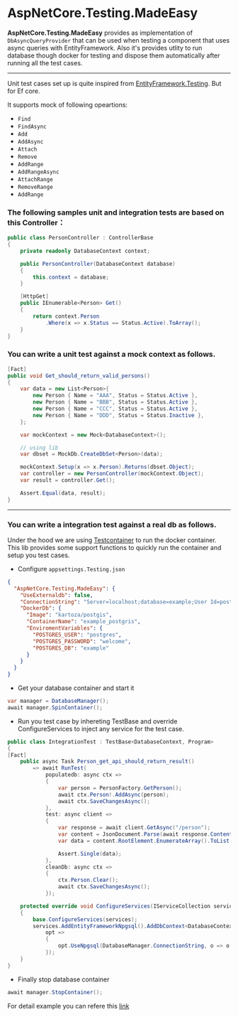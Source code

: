 # AspNetCore.Testing.MadeEasy

**AspNetCore.Testing.MadeEasy** provides as implementation of `DbAsyncQueryProvider` that can be used when testing a component that uses async queries with EntityFramework. Also it's provides utlity to run database though docker for testing and dispose them automatically after running all the test cases.

---

Unit test cases set up is quite inspired from [EntityFramework.Testing](https://github.com/scott-xu/EntityFramework.Testing). But for Ef core.

It supports mock of following opeartions:

- `Find`
- `FindAsync`
- `Add`
- `AddAsync`
- `Attach`
- `Remove`
- `AddRange`
- `AddRangeAsync`
- `AttachRange`
- `RemoveRange`
- `AddRange`


### The following samples unit and integration tests are based on this Controller：

```C#
public class PersonController : ControllerBase
{
    private readonly DatabaseContext context;

    public PersonController(DatabaseContext database)
    {
        this.context = database;
    }

    [HttpGet]
    public IEnumerable<Person> Get()
    {
        return context.Person
            .Where(x => x.Status == Status.Active).ToArray();
    }
}
```

### You can write a **unit test** against a mock context as follows.
```C#
[Fact]
public void Get_should_return_valid_persons()
{
    var data = new List<Person>{
        new Person { Name = "AAA", Status = Status.Active },
        new Person { Name = "BBB", Status = Status.Active },
        new Person { Name = "CCC", Status = Status.Active },
        new Person { Name = "DDD", Status = Status.Inactive },
    };

    var mockContext = new Mock<DatabaseContext>();

    // using lib
    var dbset = MockDb.CreateDbSet<Person>(data);

    mockContext.Setup(x => x.Person).Returns(dbset.Object);
    var controller = new PersonController(mockContext.Object);
    var result = controller.Get();

    Assert.Equal(data, result);
}
```
---
### You can write a **integration test** against a real db as follows.

Under the hood we are using [Testcontainer](https://github.com/testcontainers/testcontainers-dotnet) to run the docker container. This lib provides some support functions to quickly run the container and setup you test cases.

- Configure `appsettings.Testing.json`
```JSON
{
  "AspNetCore.Testing.MadeEasy": {
    "UseExternaldb": false,
    "ConnectionString": "Server=localhost;database=example;User Id=postgres;password=welcome;port=5432;",
    "DockerDb": {
      "Image": "kartoza/postgis",
      "ContainerName": "example_postgris",
      "EnviromentVariables": {
        "POSTGRES_USER": "postgres",
        "POSTGRES_PASSWORD": "welcome",
        "POSTGRES_DB": "example"
      }
    }
  }
}
```

- Get your database container and start it
```C#
var manager = DatabaseManager();
await manager.SpinContainer();
```

- Run you test case by inhereting TestBase and override ConfigureServices to inject any service for the test case.
```C#
public class IntegrationTest : TestBase<DatabaseContext, Program>
{
[Fact]
    public async Task Person_get_api_should_return_result()
        => await RunTest(
            populatedb: async ctx =>
            {
                var person = PersonFactory.GetPerson();
                await ctx.Person!.AddAsync(person);
                await ctx.SaveChangesAsync();
            },
            test: async client =>
            {
                var response = await client.GetAsync("/person");
                var content = JsonDocument.Parse(await response.Content.ReadAsStringAsync());
                var data = content.RootElement.EnumerateArray().ToList();

                Assert.Single(data);
            },
            cleanDb: async ctx =>
            {
                ctx.Person.Clear();
                await ctx.SaveChangesAsync();
            });

    protected override void ConfigureServices(IServiceCollection services)
    {
        base.ConfigureServices(services);
        services.AddEntityFrameworkNpgsql().AddDbContext<DatabaseContext>(
            opt =>
            {
                opt.UseNpgsql(DatabaseManager.ConnectionString, o => o.UseNetTopologySuite());
            });
    }
}
```
- Finally stop database container
```C#
await manager.StopContainer();
```

For detail example you can refere this [link](https://github.com/akshay-zz/AspNetCore.Testing.MadeEasy/blob/main/Examples/Example.WebApi.Test.WithXunit/IntegrationTest.cs)